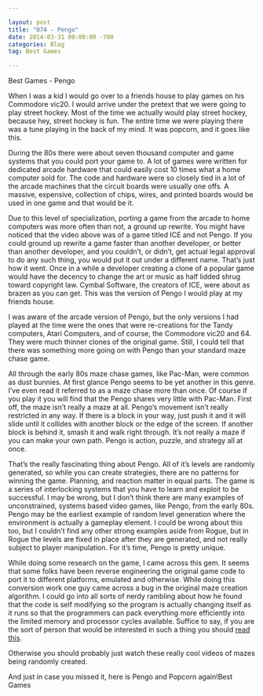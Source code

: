```yaml
---

layout: post  
title: "074 - Pengo"  
date: 2014-03-31 00:00:00 -700  
categories: Blog
tag: Best Games

---
```


Best Games - Pengo

When I was a kid I would go over to a friends house to play games on his Commodore vic20. I would arrive under the pretext that we were going to play street hockey. Most of the time we actually would play street hockey, because hey, street hockey is fun. The entire time we were playing there was a tune playing in the back of my mind. It was popcorn, and it goes like this.

During the 80s there were about seven thousand computer and game systems that you could port your game to. A lot of games were written for dedicated arcade hardware that could easily cost 10 times what a home computer sold for. The code and hardware were so closely tied in a lot of the arcade machines that the circuit boards were usually one offs. A massive, expensive, collection of chips, wires, and printed boards would be used in one game and that would be it.

Due to this level of specialization, porting a game from the arcade to home computers was more often than not, a ground up rewrite. You might have noticed that the video above was of a game titled ICE and not Pengo. If you could ground up rewrite a game faster than another developer, or better than another developer, and you couldn’t, or didn’t, get actual legal approval to do any such thing, you would put it out under a different name. That’s just how it went. Once in a while a developer creating a clone of a popular game would have the decency to change the art or music as half lidded shrug toward copyright law. Cymbal Software, the creators of ICE, were about as brazen as you can get. This was the version of Pengo I would play at my friends house.

I was aware of the arcade version of Pengo, but the only versions I had played at the time were the ones that were re-creations for the Tandy computers, Atari Computers, and of course, the Commodore vic20 and 64. They were much thinner clones of the original game. Still, I could tell that there was something more going on with Pengo than your standard maze chase game.

All through the early 80s maze chase games, like Pac-Man, were common as dust bunnies. At first glance Pengo seems to be yet another in this genre. I’ve even read it referred to as a maze chase more than once. Of course if you play it you will find that the Pengo shares very little with Pac-Man. First off, the maze isn’t really a maze at all. Pengo’s movement isn’t really restricted in any way. If there is a block in your way, just push it and it will slide until it collides with another block or the edge of the screen. If another block is behind it, smash it and walk right through. It’s not really a maze if you can make your own path. Pengo is action, puzzle, and strategy all at once.

That’s the really fascinating thing about Pengo. All of it’s levels are randomly generated, so while you can create strategies, there are no patterns for winning the game. Planning, and reaction matter in equal parts. The game is a series of interlocking systems that you have to learn and exploit to be successful. I may be wrong, but I don’t think there are many examples of unconstrained, systems based video games, like Pengo, from the early 80s. Pengo may be the earliest example of random level generation where the environment is actually a gameplay element. I could be wrong about this too, but I couldn’t find any other strong examples aside from Rogue, but in Rogue the levels are fixed in place after they are generated, and not really subject to player manipulation. For it’s time, Pengo is pretty unique.

While doing some research on the game, I came across this gem. It seems that some folks have been reverse engineering the original game code to port it to different platforms, emulated and otherwise. While doing this conversion work one guy came across a bug in the original maze creation algorithm. I could go into all sorts of nerdy rambling about how he found that the code is self modifying so the program is actually changing itself as it runs so that the programmers can pack everything more efficiently into the limited memory and processor cycles available. Suffice to say, if you are the sort of person that would be interested in such a thing you should [read this](http://www.ukvac.com/forum/sega-pengo-bug-found-in-maze-generating-algorithm_topic335921_page1&SID=41842342729e1adzf8cf4d14f59cb2500578704.html).

Otherwise you should probably just watch these really cool videos of mazes being randomly created.

And just in case you missed it, here is Pengo and Popcorn again!Best Games
